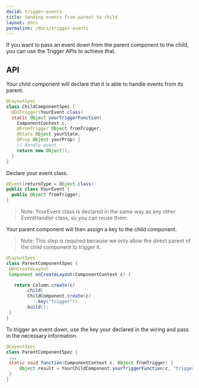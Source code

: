```yaml
---
docid: trigger-events
title: Sending events from parent to child
layout: docs
permalink: /docs/trigger-events
---
```

If you want to pass an event down from the parent component to the child, you can use the Trigger APIs to achieve that.

## API

Your child component will declare that it is able to handle events from its parent.

```java
@LayoutSpec
class ChildComponentSpec {
  @OnTrigger(YourEvent.class)
  static Object yourTriggerFunction(
    ComponentContext c,
    @FromTrigger Object fromTrigger,
    @State Object yourState,
    @Prop Object yourProp) {
    // Handle event
    return new Object();
  }
}
```

Declare your event class.

```java
@Event(returnType = Object.class)
public class YourEvent {
  public Object fromTrigger;
}
```
> Note: YourEvent class is declared in the same way as any other EventHandler class, so you can reuse them.

Your parent component will then assign a key to the child component.
> Note: This step is required because we only allow the direct parent of the child component to trigger it.

```java
@LayoutSpec
class ParentComponentSpec {
 @OnCreateLayout
 Component onCreateLayout(ComponentContext c) {

   return Column.create(c)
       .child(
        ChildComponent.create(c)
           .key("trigger"))
       .build();
 }
}
```

To trigger an event down, use the key your declared in the wiring and pass in the necessary information.

```java
@LayoutSpec
class ParentComponentSpec {
 ...
 static void function(ComponentContext c, Object fromTrigger) {
     Object result = YourChildComponent.yourTriggerFunction(c, "trigger", fromTrigger);
 }
}
```
